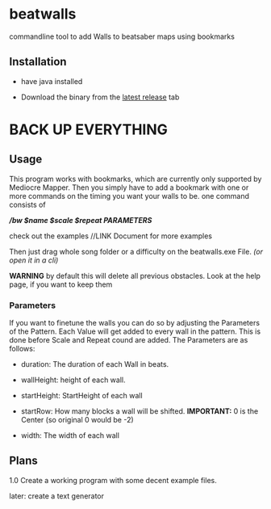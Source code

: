 # beatwalls

commandline tool to add Walls to beatsaber maps using bookmarks

## Installation
- have java installed

- Download the binary from the [latest release](https://github.com/spookyGh0st/beatwalls/releases) tab

# BACK UP EVERYTHING

## Usage

This program works with bookmarks, which are currently only supported by Mediocre Mapper. 
Then you simply have to add a bookmark with one or more commands on the timing you want your walls to be. 
one command consists of 

___/bw $name $scale $repeat PARAMETERS___

check out the examples //LINK Document for more examples

Then just drag whole song folder or a difficulty on the beatwalls.exe File.
_(or open it in a cli)_

__WARNING__ by default this will delete all previous obstacles. Look at the help page, if you want to keep them

### Parameters

If you want to finetune the walls you can do so by adjusting the Parameters of the Pattern. Each Value will get added to every wall in the pattern. This is done before Scale and Repeat cound are added. The Parameters are as follows:

- duration: The duration of each Wall in beats.

- wallHeight: height of each wall.

- startHeight: StartHeight of each wall

- startRow: How many blocks a wall will be shifted.  __IMPORTANT:__ 0 is the Center (so original 0 would be -2)

- width: The width of each wall

## Plans

1.0 Create a working program with some decent example files.

later: create a text generator



